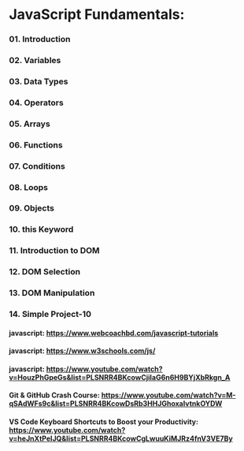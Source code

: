 # JavaScript Fundamentals:

### 01. Introduction
### 02. Variables
### 03. Data Types
### 04. Operators
### 05. Arrays
### 06. Functions
### 07. Conditions
### 08. Loops
### 09. Objects
### 10. this Keyword
### 11. Introduction to DOM
### 12. DOM Selection
### 13. DOM Manipulation
### 14. Simple Project-10


#### javascript: https://www.webcoachbd.com/javascript-tutorials
#### javascript: https://www.w3schools.com/js/
#### javascript: https://www.youtube.com/watch?v=HouzPhGpeGs&list=PLSNRR4BKcowCjiIaG6n6H9BYjXbRkgn_A

#### Git & GitHub Crash Course: https://www.youtube.com/watch?v=M-qSAdWFs9c&list=PLSNRR4BKcowDsRb3HHJGhoxaIvtnkOYDW
#### VS Code Keyboard Shortcuts to Boost your Productivity: https://www.youtube.com/watch?v=heJnXtPelJQ&list=PLSNRR4BKcowCgLwuuKiMJRz4fnV3VE7By
